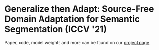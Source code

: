 # Generalize then Adapt: Source-Free Domain Adaptation for Semantic Segmentation (ICCV '21)

Paper, code, model weights and more can be found on our [project page](https://sites.google.com/view/sfdaseg)
